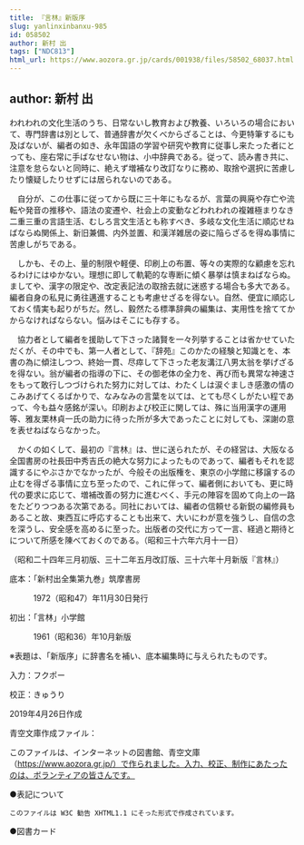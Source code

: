 ```yaml
---
title: 『言林』新版序
slug: yanlinxinbanxu-985
id: 058502
author: 新村 出
tags: ["NDC813"]
html_url: https://www.aozora.gr.jp/cards/001938/files/58502_68037.html
---
```


## author: 新村 出

われわれの文化生活のうち、日常ないし教育および教養、いろいろの場合において、専門辞書は別として、普通辞書が欠くべからざることは、今更特筆するにも及ばないが、編者の如き、永年国語の学習や研究や教育に従事し来たった者にとっても、座右常に手ばなせない物は、小中辞典である。従って、読み書き共に、注意を怠らないと同時に、絶えず増補なり改訂なりに務め、取捨や選択に苦慮したり懐疑したりせずには居られないのである。

　自分が、この仕事に従ってから既に三十年にもなるが、言葉の興廃や存亡や流転や発音の推移や、語法の変遷や、社会上の変動などわれわれの複雑極まりなき二重三重の言語生活、むしろ言文生活とも称すべき、多岐な文化生活に順応せねばならぬ関係上、新旧兼備、内外並置、和漢洋雑居の姿に陥らざるを得ぬ事情に苦慮しがちである。

　しかも、その上、量的制限や軽便、印刷上の布置、等々の実際的な顧慮を忘れるわけにはゆかない。理想に即して軌範的な専断に傾く暴挙は慎まねばならぬ。ましてや、漢字の限定や、改定表記法の取捨去就に迷惑する場合も多大である。編者自身の私見に勇往邁進することも考慮せざるを得ない。自然、便宜に順応しておく情実も起りがちだ。然し、毅然たる標準辞典の編集は、実用性を捨ててかからなければならない。悩みはそこにも存する。

　協力者として編者を援助して下さった諸賢を一々列挙することは省かせていただくが、その中でも、第一人者として、『辞苑』このかたの経験と知識とを、本書の為に傾注しつつ、終始一貫、尽瘁して下さった老友溝江八男太翁を挙げざるを得ない。翁が編者の指導の下に、その御老体の全力を、再び而も異常な神速さをもって敢行しつづけられた努力に対しては、わたくしは涙ぐましき感激の情のこみあげてくるばかりで、なみなみの言葉を以ては、とても尽くしがたい程であって、今も益々感銘が深い。印刷および校正に関しては、殊に当用漢字の運用等、雅友栗林貞一氏の助力に待った所が多大であったことに対しても、深謝の意を表せねばならなかった。

　かくの如くして、最初の『言林』は、世に送られたが、その経営は、大阪なる全国書房の社長田中秀吉氏の絶大な努力によったものであって、編者もそれを認識するにやぶさかでなかったが、今般その出版権を、東京の小学館に移譲するの止むを得ざる事情に立ち至ったので、これに伴って、編者側においても、更に時代の要求に応じて、増補改善の努力に進むべく、手元の陣容を固めて向上の一路をたどりつつある次第である。同社においては、編者の信頼せる新鋭の編修員もあること故、東西互に呼応することも出来て、大いにわが意を強うし、自信の念を深うし、安全感を高めるに至った。出版者の交代に方って一言、経過と期待とについて所感を陳べておくのである。（昭和三十六年六月十一日）

（昭和二十四年三月初版、三十二年五月改訂版、三十六年十月新版『言林』）













底本：「新村出全集第九巻」筑摩書房

　　　1972（昭和47）年11月30日発行

初出：「言林」小学館

　　　1961（昭和36）年10月新版

※表題は、「新版序」に辞書名を補い、底本編集時に与えられたものです。

入力：フクポー

校正：きゅうり

2019年4月26日作成

青空文庫作成ファイル：

このファイルは、インターネットの図書館、青空文庫（https://www.aozora.gr.jp/）で作られました。入力、校正、制作にあたったのは、ボランティアの皆さんです。











●表記について


	このファイルは W3C 勧告 XHTML1.1 にそった形式で作成されています。







●図書カード